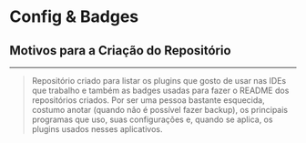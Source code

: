 # **Config & Badges**

## **Motivos para a Criação do Repositório**
---
>Repositório criado para listar os plugins que gosto de usar nas IDEs que trabalho e também as badges usadas para fazer o README dos repositórios criados.
>Por ser uma pessoa bastante esquecida, costumo anotar (quando não é possível fazer backup), os principais programas que uso, suas configurações e, quando se aplica, os plugins usados nesses aplicativos.
